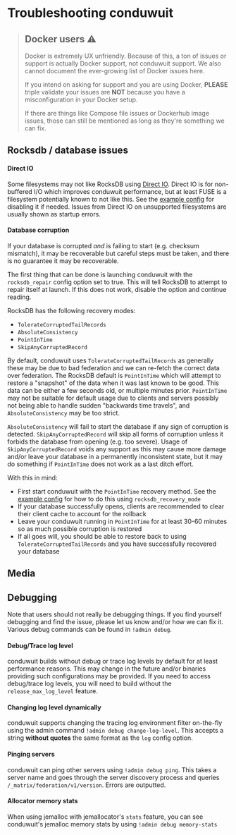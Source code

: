 # Troubleshooting conduwuit

> ## Docker users ⚠️
>
> Docker is extremely UX unfriendly. Because of this, a ton of issues or support is actually Docker support, not conduwuit support. We also cannot document the ever-growing list of Docker issues here.
>
> If you intend on asking for support and you are using Docker, **PLEASE** triple validate your issues are **NOT** because you have a misconfiguration in your Docker setup.
>
> If there are things like Compose file issues or Dockerhub image issues, those can still be mentioned as long as they're something we can fix.

## Rocksdb / database issues

#### Direct IO

Some filesystems may not like RocksDB using [Direct IO](https://github.com/facebook/rocksdb/wiki/Direct-IO). Direct IO is for non-buffered I/O which improves conduwuit performance, but at least FUSE is a filesystem potentially known to not like this. See the [example config](configuration/examples.md) for disabling it if needed. Issues from Direct IO on unsupported filesystems are usually shown as startup errors.

#### Database corruption

If your database is corrupted *and* is failing to start (e.g. checksum mismatch), it may be recoverable but careful steps must be taken, and there is no guarantee it may be recoverable.

The first thing that can be done is launching conduwuit with the `rocksdb_repair` config option set to true. This will tell RocksDB to attempt to repair itself at launch. If this does not work, disable the option and continue reading.

RocksDB has the following recovery modes:

- `TolerateCorruptedTailRecords`
- `AbsoluteConsistency`
- `PointInTime`
- `SkipAnyCorruptedRecord`

By default, conduwuit uses `TolerateCorruptedTailRecords` as generally these may be due to bad federation and we can re-fetch the correct data over federation. The RocksDB default is `PointInTime` which will attempt to restore a "snapshot" of the data when it was last known to be good. This data can be either a few seconds old, or multiple minutes prior. `PointInTime` may not be suitable for default usage due to clients and servers possibly not being able to handle sudden "backwards time travels", and `AbsoluteConsistency` may be too strict.

`AbsoluteConsistency` will fail to start the database if any sign of corruption is detected. `SkipAnyCorruptedRecord` will skip all forms of corruption unless it forbids the database from opening (e.g. too severe). Usage of `SkipAnyCorruptedRecord` voids any support as this may cause more damage and/or leave your database in a permanently inconsistent state, but it may do something if `PointInTime` does not work as a last ditch effort.

With this in mind:

- First start conduwuit with the `PointInTime` recovery method. See the [example config](configuration/examples.md) for how to do this using `rocksdb_recovery_mode`
- If your database successfully opens, clients are recommended to clear their client cache to account for the rollback
- Leave your conduwuit running in `PointInTime` for at least 30-60 minutes so as much possible corruption is restored
- If all goes will, you should be able to restore back to using `TolerateCorruptedTailRecords` and you have successfully recovered your database

## Media

## Debugging

Note that users should not really be debugging things. If you find yourself debugging and find the issue, please let us know and/or how we can fix it. Various debug commands can be found in `!admin debug`.

#### Debug/Trace log level

conduwuit builds without debug or trace log levels by default for at least performance reasons. This may change in the future and/or binaries providing such configurations may be provided. If you need to access debug/trace log levels, you will need to build without the `release_max_log_level` feature.

#### Changing log level dynamically

conduwuit supports changing the tracing log environment filter on-the-fly using the admin command `!admin debug change-log-level`. This accepts a string **without quotes** the same format as the `log` config option.

#### Pinging servers

conduwuit can ping other servers using `!admin debug ping`. This takes a server name and goes through the server discovery process and queries `/_matrix/federation/v1/version`. Errors are outputted.

#### Allocator memory stats

When using jemalloc with jemallocator's `stats` feature, you can see conduwuit's jemalloc memory stats by using `!admin debug memory-stats`

